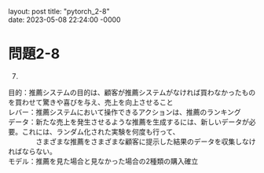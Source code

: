 layout: post
title: "pytorch_2-8"  
date: 2023-05-08 22:24:00 -0000

# 問題2-8  
7.   
目的：推薦システムの目的は、顧客が推薦システムがなければ買わなかったものを買わせて驚きや喜びを与え、売上を向上させること  
レバー：推薦システムにおいて操作できるアクションは、推薦のランキング  
データ：新たな売上を発生させるような推薦を生成するには、新しいデータが必要。これには、ランダム化された実験を何度も行って、  
　　　　さまざまな推薦をさまざまな顧客に提示した結果のデータを収集しなければならない。  
モデル：推薦を見た場合と見なかった場合の2種類の購入確立  

